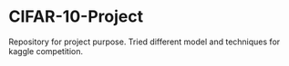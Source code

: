 # CIFAR-10-Project
Repository for project purpose.
Tried different model and techniques for kaggle competition.
